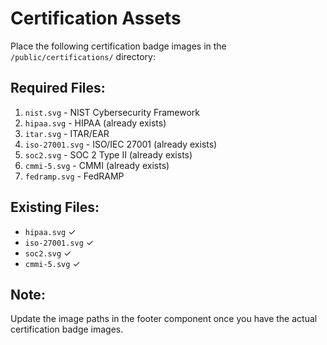 # Certification Assets

Place the following certification badge images in the `/public/certifications/` directory:

## Required Files:

1. `nist.svg` - NIST Cybersecurity Framework
2. `hipaa.svg` - HIPAA (already exists)
3. `itar.svg` - ITAR/EAR 
4. `iso-27001.svg` - ISO/IEC 27001 (already exists)
5. `soc2.svg` - SOC 2 Type II (already exists) 
6. `cmmi-5.svg` - CMMI (already exists)
7. `fedramp.svg` - FedRAMP

## Existing Files:
- `hipaa.svg` ✓
- `iso-27001.svg` ✓
- `soc2.svg` ✓ 
- `cmmi-5.svg` ✓

## Note:
Update the image paths in the footer component once you have the actual certification badge images.
